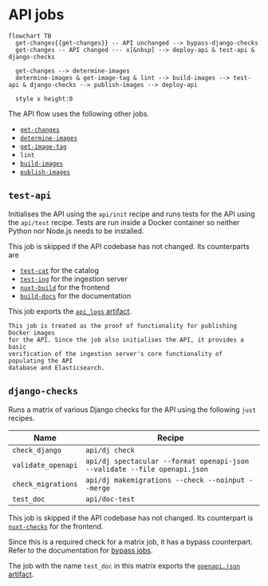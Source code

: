 # API jobs

```{mermaid}
flowchart TB
  get-changes{{get-changes}} -- API unchanged --> bypass-django-checks
  get-changes -- API changed --- x[&nbsp] --> deploy-api & test-api & django-checks

  get-changes --> determine-images
  determine-images & get-image-tag & lint --> build-images --> test-api & django-checks --> publish-images --> deploy-api

  style x height:0
```

The API flow uses the following other jobs.

- [`get-changes`](/meta/ci_cd/jobs/preparation.md#get-changes)
- [`determine-images`](/meta/ci_cd/jobs/docker_preparation.md#determine-images)
- [`get-image-tag`](/meta/ci_cd/jobs/preparation.md#get-image-tag)
- `lint`
- [`build-images`](/meta/ci_cd/jobs/docker_preparation.md#build-images)
- [`publish-images`](/meta/ci_cd/jobs/docker_publishing.md#publish-images)

## `test-api`

Initialises the API using the `api/init` recipe and runs tests for the API using
the `api/test` recipe. Tests are run inside a Docker container so neither Python
nor Node.js needs to be installed.

This job is skipped if the API codebase has not changed. Its counterparts are

- [`test-cat`](/meta/ci_cd/jobs/catalog.md#test-cat) for the catalog
- [`test-ing`](/meta/ci_cd/jobs/ingestion_server.md#test-ing) for the ingestion
  server
- [`nuxt-build`](/meta/ci_cd/jobs/frontend.md#nuxt-build) for the frontend
- [`build-docs`](/meta/ci_cd/jobs/documentation.md#build-docs) for the
  documentation

This job exports the [`api_logs` artifact](/meta/ci_cd/artifacts.md#logs).

```{note}
This job is treated as the proof of functionality for publishing Docker images
for the API. Since the job also initialises the API, it provides a basic
verification of the ingestion server's core functionality of populating the API
database and Elasticsearch.
```

## `django-checks`

Runs a matrix of various Django checks for the API using the following `just`
recipes.

| Name               | Recipe                                                                    |
| ------------------ | ------------------------------------------------------------------------- |
| `check_django`     | `api/dj check`                                                            |
| `validate_openapi` | `api/dj spectacular --format openapi-json --validate --file openapi.json` |
| `check_migrations` | `api/dj makemigrations --check --noinput --merge`                         |
| `test_doc`         | `api/doc-test`                                                            |

This job is skipped if the API codebase has not changed. Its counterpart is
[`nuxt-checks`](/meta/ci_cd/jobs/frontend.md#nuxt-checks) for the frontend.

Since this is a required check for a matrix job, it has a bypass counterpart.
Refer to the documentation for [bypass jobs](/meta/ci_cd/flow.md#bypass-jobs).

The job with the name `test_doc` in this matrix exports the
[`openapi.json` artifact](/meta/ci_cd/artifacts.md#documentation).
